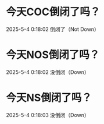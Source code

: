 # 今天COC倒闭了吗？

2025-5-4 0:18:02 倒闭了（Not Down）

# 今天NOS倒闭了吗？

2025-5-4 0:18:02 没倒闭（Down）

# 今天NS倒闭了吗？

2025-5-4 0:18:03 没倒闭（Down）

